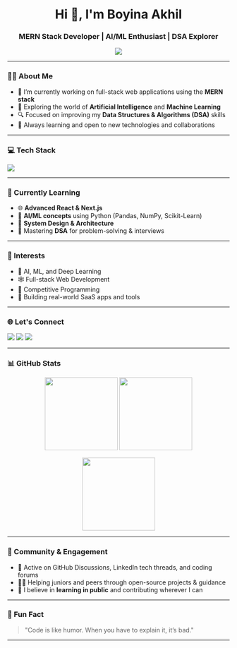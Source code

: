 <h1 align="center">Hi 👋, I'm Boyina Akhil</h1>
<h3 align="center">MERN Stack Developer | AI/ML Enthusiast | DSA Explorer</h3>

<p align="center">
  <img src="https://readme-typing-svg.herokuapp.com/?lines=MERN+Stack+Developer;AI+%26+ML+Learner;Passionate+Coder;Problem+Solver&center=true&width=500&height=45">
</p>

---

### 🧑‍💻 About Me

- 🔭 I’m currently working on full-stack web applications using the **MERN stack**
- 🤖 Exploring the world of **Artificial Intelligence** and **Machine Learning**
- 🔍 Focused on improving my **Data Structures & Algorithms (DSA)** skills
- 🌱 Always learning and open to new technologies and collaborations

---

### 💻 Tech Stack

<p align="left">
  <img src="https://skillicons.dev/icons?i=html,css,scss,tailwind,bootstrap,js,react,redux,reactrouter,nodejs,express,mongodb,mongoose,cloudinary,firebase,python,numpy,pandas,rest,jwt,socketio,cpp,git,github,vscode,netlify,vercel,render,railway,githubactions" />

</p>

---

### 🚀 Currently Learning

- 🌐 **Advanced React & Next.js**
- 🧠 **AI/ML concepts** using Python (Pandas, NumPy, Scikit-Learn)
- 🧩 **System Design & Architecture**
- 🧮 Mastering **DSA** for problem-solving & interviews

---

### 🧠 Interests

- 🤖 AI, ML, and Deep Learning
- 🕸️ Full-stack Web Development
- 🎯 Competitive Programming
- 📱 Building real-world SaaS apps and tools

---

### 🌐 Let's Connect

<p align="left">
  <a href="https://www.linkedin.com/in/akhil-boyina" target="_blank"><img src="https://img.shields.io/badge/LinkedIn-blue?style=for-the-badge&logo=linkedin" /></a>
  <a href="mailto:akhilboyina2005@gmail.com"><img src="https://img.shields.io/badge/Gmail-red?style=for-the-badge&logo=gmail" /></a>
  <a href="https://github.com/Boyinaakhil"><img src="https://img.shields.io/badge/GitHub-black?style=for-the-badge&logo=github" /></a>
</p>

---

### 📊 GitHub Stats

<p align="center">
  <img src="https://github-readme-stats.vercel.app/api?username=Boyinaakhil&show_icons=true&theme=radical" height="165"/>
  <img src="https://github-readme-stats.vercel.app/api/top-langs/?username=Boyinaakhil&layout=compact&theme=radical" height="165"/>
</p>

<p align="center">
  <img src="https://github-readme-streak-stats.herokuapp.com/?user=Boyinaakhil&theme=radical" height="165"/>
</p>

---

### 💬 Community & Engagement

- 📢 Active on GitHub Discussions, LinkedIn tech threads, and coding forums
- 🧑‍🏫 Helping juniors and peers through open-source projects & guidance
- 🌱 I believe in **learning in public** and contributing wherever I can

---

### 📌 Fun Fact

> "Code is like humor. When you have to explain it, it’s bad."

---

